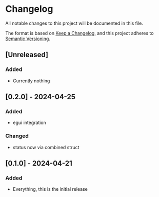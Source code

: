 # Changelog

All notable changes to this project will be documented in this file.

The format is based on [Keep a Changelog](https://keepachangelog.com/en/1.1.0/),
and this project adheres to [Semantic Versioning](https://semver.org/spec/v2.0.0.html).

<!--
## Template for new entry

## [X.Y.Z] - YYYY-MM-DD
### Added
### Changed
### Deprecated
### Removed
### Fixed
### Security
-->

## [Unreleased]

### Added

- Currently nothing

## [0.2.0] - 2024-04-25

### Added

- egui integration
  
### Changed

- status now via combined struct

## [0.1.0] - 2024-04-21

### Added

- Everything, this is the initial release
